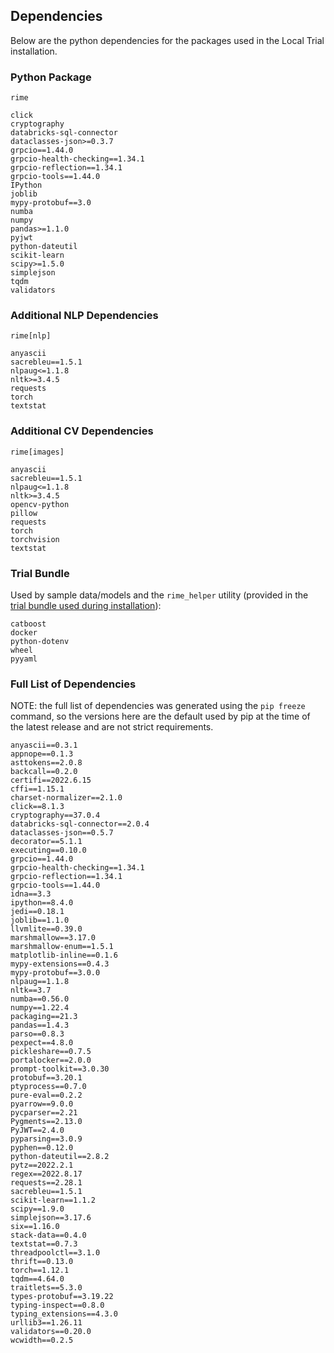 ## Dependencies

Below are the python dependencies for the packages used in the Local Trial installation.

### Python Package
`rime`
```
click
cryptography
databricks-sql-connector
dataclasses-json>=0.3.7
grpcio==1.44.0
grpcio-health-checking==1.34.1
grpcio-reflection==1.34.1
grpcio-tools==1.44.0
IPython
joblib
mypy-protobuf==3.0
numba
numpy
pandas>=1.1.0
pyjwt
python-dateutil
scikit-learn
scipy>=1.5.0
simplejson
tqdm
validators
```

### Additional NLP Dependencies
`rime[nlp]`
```
anyascii
sacrebleu==1.5.1
nlpaug<=1.1.8
nltk>=3.4.5
requests
torch
textstat
```

### Additional CV Dependencies
`rime[images]`
```
anyascii
sacrebleu==1.5.1
nlpaug<=1.1.8
nltk>=3.4.5
opencv-python
pillow
requests
torch
torchvision
textstat
```

### Trial Bundle
Used by sample data/models and the `rime_helper` utility (provided in the [trial bundle used during installation](/local_trial/get_started/installation.md)):
```
catboost
docker
python-dotenv
wheel
pyyaml
```

### Full List of Dependencies
NOTE: the full list of dependencies was generated using the `pip freeze` command, so the versions here are the default used by pip at the time of the latest release and are not strict requirements.

```
anyascii==0.3.1
appnope==0.1.3
asttokens==2.0.8
backcall==0.2.0
certifi==2022.6.15
cffi==1.15.1
charset-normalizer==2.1.0
click==8.1.3
cryptography==37.0.4
databricks-sql-connector==2.0.4
dataclasses-json==0.5.7
decorator==5.1.1
executing==0.10.0
grpcio==1.44.0
grpcio-health-checking==1.34.1
grpcio-reflection==1.34.1
grpcio-tools==1.44.0
idna==3.3
ipython==8.4.0
jedi==0.18.1
joblib==1.1.0
llvmlite==0.39.0
marshmallow==3.17.0
marshmallow-enum==1.5.1
matplotlib-inline==0.1.6
mypy-extensions==0.4.3
mypy-protobuf==3.0.0
nlpaug==1.1.8
nltk==3.7
numba==0.56.0
numpy==1.22.4
packaging==21.3
pandas==1.4.3
parso==0.8.3
pexpect==4.8.0
pickleshare==0.7.5
portalocker==2.0.0
prompt-toolkit==3.0.30
protobuf==3.20.1
ptyprocess==0.7.0
pure-eval==0.2.2
pyarrow==9.0.0
pycparser==2.21
Pygments==2.13.0
PyJWT==2.4.0
pyparsing==3.0.9
pyphen==0.12.0
python-dateutil==2.8.2
pytz==2022.2.1
regex==2022.8.17
requests==2.28.1
sacrebleu==1.5.1
scikit-learn==1.1.2
scipy==1.9.0
simplejson==3.17.6
six==1.16.0
stack-data==0.4.0
textstat==0.7.3
threadpoolctl==3.1.0
thrift==0.13.0
torch==1.12.1
tqdm==4.64.0
traitlets==5.3.0
types-protobuf==3.19.22
typing-inspect==0.8.0
typing_extensions==4.3.0
urllib3==1.26.11
validators==0.20.0
wcwidth==0.2.5
```
